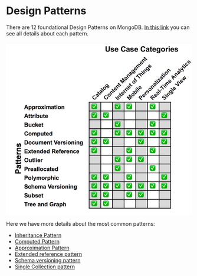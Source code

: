 # Design Patterns

There are 12 foundational Design Patterns on MongoDB. [In this link](https://www.mongodb.com/blog/post/building-with-patterns-a-summary) you can see all details about each pattern.

![list of all design patterns](./../.docs/img/design-patterns.png)

Here we have more details about the most common patterns:
- [Inheritance Pattern](./inheritance-pattern/)
- [Computed Pattern](./computed-pattern/)
- [Approximation Pattern](./approximation-pattern/)
- [Extended reference pattern](./extended-reference-pattern/)
- [Schema versioning pattern](./schema-versioning-pattern/)
- [Single Collection pattern](./single-collection-pattern/)
<!-- - Subset pattern
- Bucket pattern
- Outlier pattern
- Archive pattern
-->
